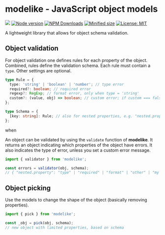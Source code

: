# modelike - JavaScript object models

![](https://github.com/kevtiq/modelike/workflows/test/badge.svg)
[![Node version](https://img.shields.io/npm/v/modelike.svg?style=flat)](https://www.npmjs.com/package/modelike)
[![NPM Downloads](https://img.shields.io/npm/dm/modelike.svg?style=flat)](https://www.npmjs.com/package/modelike)
[![Minified size](https://img.shields.io/bundlephobia/min/modelike?label=minified)](https://www.npmjs.com/package/modelike)
[![License: MIT](https://img.shields.io/badge/License-MIT-yellow.svg)](https://opensource.org/licenses/MIT)

A lightweight library that allows for object schema validation.

## Object validation

For object validation one defines rules for each property of the object. Combined, rules define the validation schema. Each rule must contain a `type`. Other settings are optional.

```ts
type Rule = {
  type: 'string' | 'boolean' | 'number'; // type error
  required?: boolean; // required error
  regexp?: RegExp; // format error, only when type = 'string'
  custom?: (value, obj) => boolean; // custom error; if custom === false, it gives an error
};

type Schema = {
  [key: string]: Rule; // also for nested properties, e.g. "nested.property"
};
```

when

An object can be validated by using the `validate` function of **modelike**. It returns an object indicating which properties of the object have errors. It also indicates the type of error, unless you set a custom error message.

```js
import { validator } from 'modelike';

const errors = validator(obj, schema);
// { "nested.property": "type" | "required" | "format" | "other" | "my custom message" }
```

## Object picking

Use the models to change the shape of the object (basically removing properties).

```js
import { pick } from 'modelike';

const _obj = pick(obj, schema);
// new object with limited properties, based on schema
```
